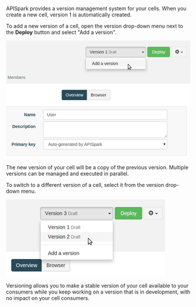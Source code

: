 APISpark provides a version management system for your cells. When you create a new cell, version 1 is automatically created.

To add a new version of a cell, open the version drop-down menu next to the **Deploy** button and select "Add a version".

![Add a version](images/add-a-version.png "Add a version")

The new version of your cell will be a copy of the previous version. Multiple versions can be managed and executed in parallel.

To switch to a different version of a cell, select it from the version drop-down menu.

![Switch cell version](images/switch-cell-version.png "Switch cell version")

Versioning allows you to make a stable version of your cell available to your consumers while you keep working on a version that is in development, with no impact on your cell consumers.
